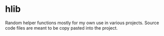# hlib

Random helper functions mostly for my own use in various projects. Source code files are meant to be copy pasted into the project.